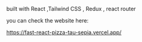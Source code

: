 built with React ,Tailwind CSS , Redux , react router

you can check the website here:

https://fast-react-pizza-tau-sepia.vercel.app/
